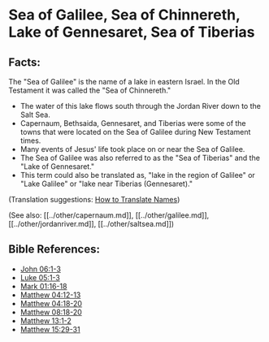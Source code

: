 # Sea of Galilee, Sea of Chinnereth, Lake of Gennesaret, Sea of Tiberias #

## Facts: ##

The "Sea of Galilee" is the name of a lake in eastern Israel. In the Old Testament it was called the "Sea of Chinnereth."

 * The water of this lake flows south through the Jordan River down to the Salt Sea.
 * Capernaum, Bethsaida, Gennesaret, and Tiberias were some of the towns that were located on the Sea of Galilee during New Testament times.
 * Many events of Jesus' life took place on or near the Sea of Galilee.
 * The Sea of Galilee was also referred to as the "Sea of Tiberias" and the "Lake of Gennesaret."
 * This term could also be translated as, "lake in the region of Galilee" or "Lake Galilee" or "lake near Tiberias (Gennesaret)."

(Translation suggestions: [How to Translate Names](en/ta-vol1/translate/man/translate-names))

(See also: [[../other/capernaum.md]], [[../other/galilee.md]], [[../other/jordanriver.md]], [[../other/saltsea.md]])

## Bible References: ##

* [John 06:1-3](en/tn/jhn/help/06/01)
* [Luke 05:1-3](en/tn/luk/help/05/01)
* [Mark 01:16-18](en/tn/mrk/help/01/16)
* [Matthew 04:12-13](en/tn/mat/help/04/12)
* [Matthew 04:18-20](en/tn/mat/help/04/18)
* [Matthew 08:18-20](en/tn/mat/help/08/18)
* [Matthew 13:1-2](en/tn/mat/help/13/01)
* [Matthew 15:29-31](en/tn/mat/help/15/29)